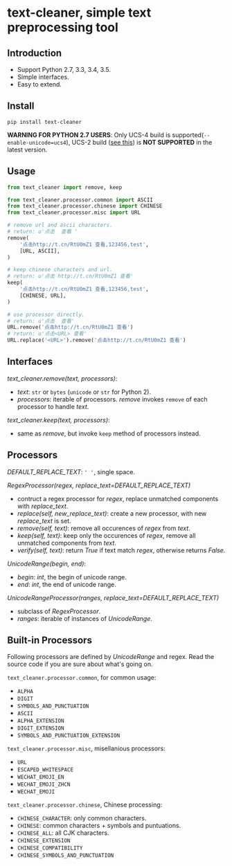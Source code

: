 # text-cleaner, simple text preprocessing tool

## Introduction

* Support Python 2.7, 3.3, 3.4, 3.5.
* Simple interfaces.
* Easy to extend.

## Install

```
pip install text-cleaner
```

**WARNING FOR PYTHON 2.7 USERS**: Only UCS-4 build is supported(`--enable-unicode=ucs4`), UCS-2 build ([see this](http://stackoverflow.com/questions/31603075/how-can-i-represent-this-regex-to-not-get-a-bad-character-range-error)) is **NOT SUPPORTED** in the latest version.

## Usage

```python
from text_cleaner import remove, keep

from text_cleaner.processor.common import ASCII
from text_cleaner.processor.chinese import CHINESE
from text_cleaner.processor.misc import URL

# remove url and ascii characters.
# return: u'点击  查看 '
remove(
    '点击http://t.cn/RtU0mZ1 查看,123456,test',
    [URL, ASCII],
)

# keep chinese characters and url.
# return: u'点击 http://t.cn/RtU0mZ1 查看'
keep(
    '点击http://t.cn/RtU0mZ1 查看,123456,test',
    [CHINESE, URL],
)

# use processor directly.
# return: u'点击  查看'
URL.remove('点击http://t.cn/RtU0mZ1 查看')
# return: u'点击<URL> 查看'
URL.replace('<URL>').remove('点击http://t.cn/RtU0mZ1 查看')
```

## Interfaces

*text_cleaner.remove(text, processors)*:

* *text*: `str` or `bytes` (`unicode` or `str` for Python 2).
* *processors*: iterable of processors. *remove* invokes `remove` of each processor to handle *text*.

*text_cleaner.keep(text, processors)*:

* same as *remove*, but invoke `keep` method of processors instead.

## Processors

*DEFAULT\_REPLACE\_TEXT*: `' '`, single space.

*RegexProcessor(regex, replace\_text=DEFAULT\_REPLACE\_TEXT)*

* contruct a regex processor for *regex*, replace unmatched components with *replace\_text*.
* *replace(self, new\_replace\_text)*: create a new processor, with new *replace\_text* is set.
* *remove(self, text)*: remove all occurences of *regex* from *text*.
* *keep(self, text)*: keep only the occurences of *regex*, remove all unmatched components from *text*.
* *verify(self, text)*: return *True* if text match *regex*, otherwise returns *False*.

*UnicodeRange(begin, end)*:

* *begin*: *int*, the begin of unicode range.
* *end*: *int*, the end of unicode range.

*UnicodeRangeProcessor(ranges, replace\_text=DEFAULT\_REPLACE\_TEXT)*

* subclass of *RegexProcessor*.
* *ranges*: iterable of instances of *UnicodeRange*.

## Built-in Processors

Following processors are defined by *UnicodeRange* and regex. Read the source code if you are sure about what's going on.

`text_cleaner.processor.common`, for common usage:

* `ALPHA`
* `DIGIT`
* `SYMBOLS_AND_PUNCTUATION`
* `ASCII`
* `ALPHA_EXTENSION`
* `DIGIT_EXTENSION`
* `SYMBOLS_AND_PUNCTUATION_EXTENSION`

`text_cleaner.processor.misc`, misellanious processors:

* `URL`
* `ESCAPED_WHITESPACE`
* `WECHAT_EMOJI_EN`
* `WECHAT_EMOJI_ZHCN`
* `WECHAT_EMOJI`

`text_cleaner.processor.chinese`, Chinese processing:

* `CHINESE_CHARACTER`: only common characters.
* `CHINESE`: common characters + symbols and puntuations.
* `CHINESE_ALL`: all CJK characters.
* `CHINESE_EXTENSION`
* `CHINESE_COMPATIBILITY`
* `CHINESE_SYMBOLS_AND_PUNCTUATION`
